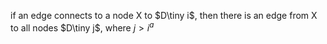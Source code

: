 if an edge connects to a node X to $D\tiny i$, then there is an edge from X to all nodes $D\tiny j$, where $j>i^a$
